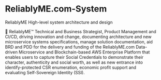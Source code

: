 # ReliablyME.com-System
ReliablyME High-level system architecture and design 

	ReliablyME™ Technical and Business Strategist, Product Management and CI/CD, 
driving innovation and change, documenting architecture and new microservice systems 
specifications, manage solution documentation, aid BRD and PDD for the delivery 
and funding of the ReliablyME.com Data-driven Microservice and Blockchain-based 
AWS Enterprise Platform that enables users to capture their Social Credentials 
to demonstrate their character, authenticity and social worth, as well as new 
entrance into identify-protected CSR enumeration, economic profit support and 
evaluating Self-Sovereign Identity (SSI). 
